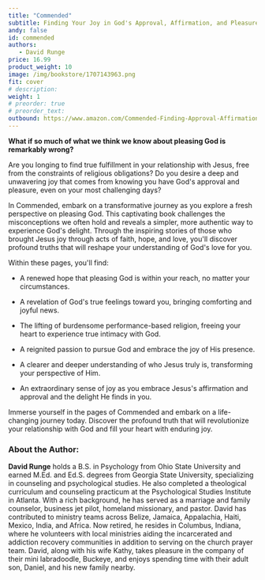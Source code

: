 ```yaml
---
title: "Commended"
subtitle: Finding Your Joy in God's Approval, Affirmation, and Pleasure (Even on Your Worst Days)
andy: false
id: commended
authors:
   - David Runge
price: 16.99
product_weight: 10
image: /img/bookstore/1707143963.png
fit: cover
# description: 
weight: 1
# preorder: true
# preorder_text: 
outbound: https://www.amazon.com/Commended-Finding-Approval-Affirmation-Pleasure/dp/1962202089/ref=sr_1_1?crid=28PK3XHTGFCLC&keywords=Commended+david+runge&qid=1707143718&sprefix=commended+david+runge%2Caps%2C113&sr=8-1 
---
```


**What if so much of what we think we know about pleasing God is remarkably wrong?**

Are you longing to find true fulfillment in your relationship with Jesus, free from the constraints of religious obligations? Do you desire a deep and unwavering joy that comes from knowing you have God's approval and pleasure, even on your most challenging days?

In Commended, embark on a transformative journey as you explore a fresh perspective on pleasing God. This captivating book challenges the misconceptions we often hold and reveals a simpler, more authentic way to experience God's delight. Through the inspiring stories of those who brought Jesus joy through acts of faith, hope, and love, you'll discover profound truths that will reshape your understanding of God's love for you.

Within these pages, you'll find:
- A renewed hope that pleasing God is within your reach, no matter your circumstances.

- A revelation of God's true feelings toward you, bringing comforting and joyful news.

- The lifting of burdensome performance-based religion, freeing your heart to experience true intimacy with God.

- A reignited passion to pursue God and embrace the joy of His presence.

- A clearer and deeper understanding of who Jesus truly is, transforming your perspective of Him.

- An extraordinary sense of joy as you embrace Jesus's affirmation and approval and the delight He finds in you.

Immerse yourself in the pages of Commended and embark on a life-changing journey today. Discover the profound truth that will revolutionize your relationship with God and fill your heart with enduring joy.


### About the Author: 
**David Runge** holds a B.S. in Psychology from Ohio State University and earned M.Ed. and Ed.S. degrees from Georgia State University, specializing in counseling and psychological studies. He also completed a theological curriculum and counseling practicum at the Psychological Studies Institute in Atlanta. With a rich background, he has served as a marriage and family counselor, business jet pilot, homeland missionary, and pastor. David has contributed to ministry teams across Belize, Jamaica, Appalachia, Haiti, Mexico, India, and Africa. Now retired, he resides in Columbus, Indiana, where he volunteers with local ministries aiding the incarcerated and addiction recovery communities in addition to serving on the church prayer team. David, along with his wife Kathy, takes pleasure in the company of their mini labradoodle, Buckeye, and enjoys spending time with their adult son, Daniel, and his new family nearby.